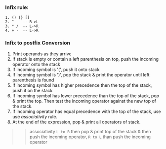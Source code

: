 ### Infix rule:

```
1. () {} []
2. ^ 	-- R->L
3. * /  -- L->R
4. + -  -- L->R
```

### Infix to postfix Conversion

1. Print operands as they arrive
2. If stack is empty or contain a left parenthesis on top, push the incoming operator onto the stack
3. If incoming symbol is '(', push it onto stack
4. If incoming symbol is ')', pop the stack & print the operator until left parenthesis is found
5. If incoming symbol has higher precedence then the top of the stack, push it on the stack
6. If incoming symbol has lower precedence than the top of the stack, pop & print the top. Then test the incoming operator against the new top of the stack.
7. If incoming operator has equal precedence with the top of the stack, use use _associativity_ rule.
8. At the end of the expression, pop & print all operators of stack.

> > associativity `L to R` then pop & print top of the stack & then push the incoming operator, `R to L` than push the incoming operator
